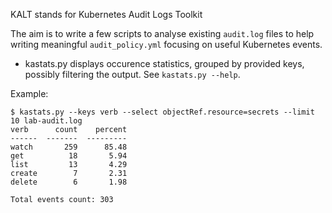 KALT stands for Kubernetes Audit Logs Toolkit

The aim is to write a few scripts to analyse existing `audit.log`
files to help writing meaningful `audit_policy.yml` focusing on useful
Kubernetes events.

- kastats.py displays occurence statistics, grouped by provided keys,
  possibly filtering the output. See `kastats.py --help`.

Example:

```
$ kastats.py --keys verb --select objectRef.resource=secrets --limit 10 lab-audit.log
verb      count    percent
------  -------  ---------
watch       259      85.48
get          18       5.94
list         13       4.29
create        7       2.31
delete        6       1.98

Total events count: 303
```
